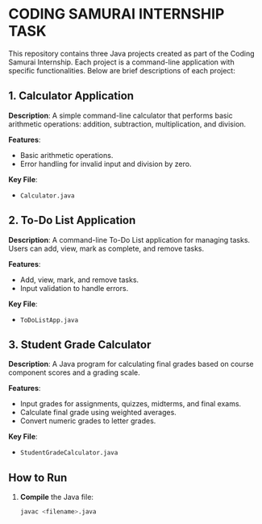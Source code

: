 # CODING SAMURAI INTERNSHIP TASK

This repository contains three Java projects created as part of the Coding Samurai Internship. Each project is a command-line application with specific functionalities. Below are brief descriptions of each project:

## 1. Calculator Application

**Description**: A simple command-line calculator that performs basic arithmetic operations: addition, subtraction, multiplication, and division.

**Features**:
- Basic arithmetic operations.
- Error handling for invalid input and division by zero.

**Key File**:
- `Calculator.java`

## 2. To-Do List Application

**Description**: A command-line To-Do List application for managing tasks. Users can add, view, mark as complete, and remove tasks.

**Features**:
- Add, view, mark, and remove tasks.
- Input validation to handle errors.

**Key File**:
- `ToDoListApp.java`

## 3. Student Grade Calculator

**Description**: A Java program for calculating final grades based on course component scores and a grading scale.

**Features**:
- Input grades for assignments, quizzes, midterms, and final exams.
- Calculate final grade using weighted averages.
- Convert numeric grades to letter grades.

**Key File**:
- `StudentGradeCalculator.java`

## How to Run

1. **Compile** the Java file:
   ```sh
   javac <filename>.java
